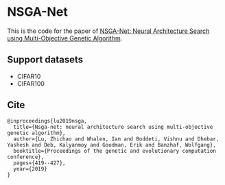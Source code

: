 # NSGA-Net
This is the code for the paper of [NSGA-Net: Neural Architecture Search using Multi-Objective Genetic Algorithm](https://arxiv.org/abs/1810.03522v2).

## Support datasets
- CIFAR10
- CIFAR100

## Cite
```
@inproceedings{lu2019nsga,
  title={Nsga-net: neural architecture search using multi-objective genetic algorithm},
  author={Lu, Zhichao and Whalen, Ian and Boddeti, Vishnu and Dhebar, Yashesh and Deb, Kalyanmoy and Goodman, Erik and Banzhaf, Wolfgang},
  booktitle={Proceedings of the genetic and evolutionary computation conference},
  pages={419--427},
  year={2019}
}
```
